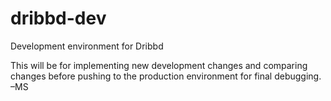 dribbd-dev
==========

Development environment for Dribbd

This will be for implementing new development changes and comparing changes before pushing to the production environment for final debugging. –MS
